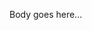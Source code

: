 Body goes here...

<!--
  PR title and body follows conventional commit; https://www.conventionalcommits.org/en/v1.0.0
  Title template: `type(app/pkg): concise description`
  See allowed types: https://github.com/conventional-changelog/commitlint/tree/master/%40commitlint/config-conventional#type-enum
  Description must be concise: lower case, no punctuation, no more than 50 characters.
  Scope must be concise: only a one or two folders; e.g. 'halo/cmd' or 'github' or '*'
-->
